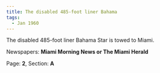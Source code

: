 ```yaml
---  
title: The disabled 485-foot liner Bahama  
tags:  
  - Jan 1960  
---  
```

  
The disabled 485-foot liner Bahama Star is towed to Miami.  
  
Newspapers: **Miami Morning News or The Miami Herald**  
  
Page: **2**, Section: **A** 
